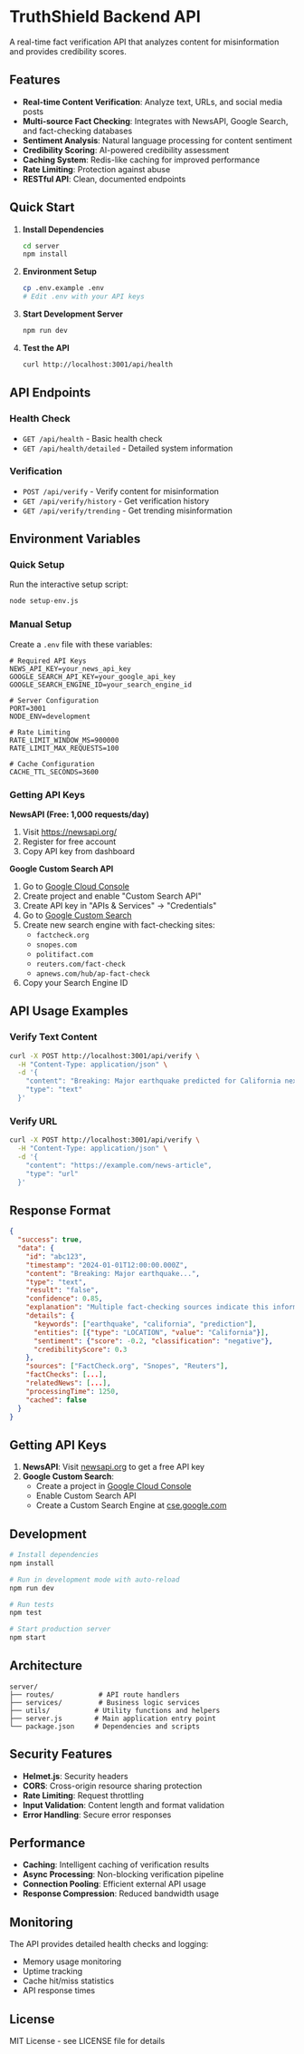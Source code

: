 # TruthShield Backend API

A real-time fact verification API that analyzes content for misinformation and provides credibility scores.

## Features

- **Real-time Content Verification**: Analyze text, URLs, and social media posts
- **Multi-source Fact Checking**: Integrates with NewsAPI, Google Search, and fact-checking databases
- **Sentiment Analysis**: Natural language processing for content sentiment
- **Credibility Scoring**: AI-powered credibility assessment
- **Caching System**: Redis-like caching for improved performance
- **Rate Limiting**: Protection against abuse
- **RESTful API**: Clean, documented endpoints

## Quick Start

1. **Install Dependencies**
   ```bash
   cd server
   npm install
   ```

2. **Environment Setup**
   ```bash
   cp .env.example .env
   # Edit .env with your API keys
   ```

3. **Start Development Server**
   ```bash
   npm run dev
   ```

4. **Test the API**
   ```bash
   curl http://localhost:3001/api/health
   ```

## API Endpoints

### Health Check
- `GET /api/health` - Basic health check
- `GET /api/health/detailed` - Detailed system information

### Verification
- `POST /api/verify` - Verify content for misinformation
- `GET /api/verify/history` - Get verification history
- `GET /api/verify/trending` - Get trending misinformation

## Environment Variables

### Quick Setup
Run the interactive setup script:
```bash
node setup-env.js
```

### Manual Setup
Create a `.env` file with these variables:

```env
# Required API Keys
NEWS_API_KEY=your_news_api_key
GOOGLE_SEARCH_API_KEY=your_google_api_key
GOOGLE_SEARCH_ENGINE_ID=your_search_engine_id

# Server Configuration
PORT=3001
NODE_ENV=development

# Rate Limiting
RATE_LIMIT_WINDOW_MS=900000
RATE_LIMIT_MAX_REQUESTS=100

# Cache Configuration
CACHE_TTL_SECONDS=3600
```

### Getting API Keys

**NewsAPI (Free: 1,000 requests/day)**
1. Visit https://newsapi.org/
2. Register for free account
3. Copy API key from dashboard

**Google Custom Search API**
1. Go to [Google Cloud Console](https://console.cloud.google.com/)
2. Create project and enable "Custom Search API"
3. Create API key in "APIs & Services" → "Credentials"
4. Go to [Google Custom Search](https://cse.google.com/cse/)
5. Create new search engine with fact-checking sites:
   - `factcheck.org`
   - `snopes.com` 
   - `politifact.com`
   - `reuters.com/fact-check`
   - `apnews.com/hub/ap-fact-check`
6. Copy your Search Engine ID

## API Usage Examples

### Verify Text Content
```bash
curl -X POST http://localhost:3001/api/verify \
  -H "Content-Type: application/json" \
  -d '{
    "content": "Breaking: Major earthquake predicted for California next week",
    "type": "text"
  }'
```

### Verify URL
```bash
curl -X POST http://localhost:3001/api/verify \
  -H "Content-Type: application/json" \
  -d '{
    "content": "https://example.com/news-article",
    "type": "url"
  }'
```

## Response Format

```json
{
  "success": true,
  "data": {
    "id": "abc123",
    "timestamp": "2024-01-01T12:00:00.000Z",
    "content": "Breaking: Major earthquake...",
    "type": "text",
    "result": "false",
    "confidence": 0.85,
    "explanation": "Multiple fact-checking sources indicate this information is false or misleading.",
    "details": {
      "keywords": ["earthquake", "california", "prediction"],
      "entities": [{"type": "LOCATION", "value": "California"}],
      "sentiment": {"score": -0.2, "classification": "negative"},
      "credibilityScore": 0.3
    },
    "sources": ["FactCheck.org", "Snopes", "Reuters"],
    "factChecks": [...],
    "relatedNews": [...],
    "processingTime": 1250,
    "cached": false
  }
}
```

## Getting API Keys

1. **NewsAPI**: Visit [newsapi.org](https://newsapi.org) to get a free API key
2. **Google Custom Search**: 
   - Create a project in [Google Cloud Console](https://console.cloud.google.com)
   - Enable Custom Search API
   - Create a Custom Search Engine at [cse.google.com](https://cse.google.com)

## Development

```bash
# Install dependencies
npm install

# Run in development mode with auto-reload
npm run dev

# Run tests
npm test

# Start production server
npm start
```

## Architecture

```
server/
├── routes/           # API route handlers
├── services/         # Business logic services
├── utils/           # Utility functions and helpers
├── server.js        # Main application entry point
└── package.json     # Dependencies and scripts
```

## Security Features

- **Helmet.js**: Security headers
- **CORS**: Cross-origin resource sharing protection
- **Rate Limiting**: Request throttling
- **Input Validation**: Content length and format validation
- **Error Handling**: Secure error responses

## Performance

- **Caching**: Intelligent caching of verification results
- **Async Processing**: Non-blocking verification pipeline
- **Connection Pooling**: Efficient external API usage
- **Response Compression**: Reduced bandwidth usage

## Monitoring

The API provides detailed health checks and logging:

- Memory usage monitoring
- Uptime tracking
- Cache hit/miss statistics
- API response times

## License

MIT License - see LICENSE file for details

